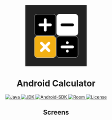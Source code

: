 
<div align="center">
<img align="center" width="200" src="app/src/main/ic_launcher-playstore.png" alt="Androic-Calculator-icon">
<h1 align="center"> Android Calculator </h1>

<a href="">
  <img alt="Java" src="https://img.shields.io/badge/-Java-red?style=for-the-badge">
</a>
<a href="https://www.oracle.com/java/technologies/javase/17-0-7-relnotes.html">
  <img alt="JDK" src="https://img.shields.io/badge/-17.0.7-red?style=for-the-badge&logoColor=white&label=JDK">
</a>
<a href="https://developer.android.com/tools/releases/platform-tools#downloads">
  <img alt="Android-SDK" src="https://img.shields.io/badge/-Android%20SDK-light%20green?style=for-the-badge&logo=android&logoColor=white">
</a>
<a href="https://developer.android.com/jetpack/androidx/releases/room">
  <img alt="Room" src="https://img.shields.io/badge/-2.6.1-light%20green?style=for-the-badge&logo=android&logoColor=white&label=Room">
</a>
<a href="https://github.com/BrienKim/Android-Calculator/blob/master/LICENSE">
  <img alt="License" src="https://img.shields.io/github/license/BrienKim/Android-Calculator?style=for-the-badge">
</a>

<h2>Screens</h2>

  
<p align="center">
  
</p>
</p>
